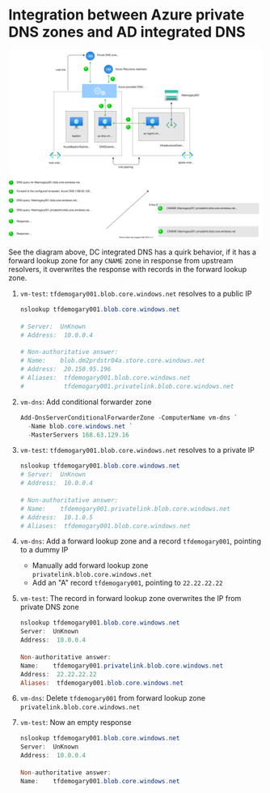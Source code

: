 # Integration between Azure private DNS zones and AD integrated DNS

![Overview](./azure_dns-resolution.drawio.svg)

See the diagram above, DC integrated DNS has a quirk behavior, if it has a forward lookup zone for any `CNAME` zone in response from upstream resolvers, it overwrites the response with records in the forward lookup zone.

1. `vm-test`: `tfdemogary001.blob.core.windows.net` resolves to a public IP

    ```powershell
    nslookup tfdemogary001.blob.core.windows.net

    # Server:  UnKnown
    # Address:  10.0.0.4

    # Non-authoritative answer:
    # Name:    blob.dm2prdstr04a.store.core.windows.net
    # Address:  20.150.95.196
    # Aliases:  tfdemogary001.blob.core.windows.net
    #           tfdemogary001.privatelink.blob.core.windows.net
    ```

1. `vm-dns`: Add conditional forwarder zone

    ```powershell
    Add-DnsServerConditionalForwarderZone -ComputerName vm-dns `
      -Name blob.core.windows.net `
      -MasterServers 168.63.129.16
    ```

1. `vm-test`: `tfdemogary001.blob.core.windows.net` resolves to a private IP

    ```powershell
    nslookup tfdemogary001.blob.core.windows.net
    # Server:  UnKnown
    # Address:  10.0.0.4

    # Non-authoritative answer:
    # Name:    tfdemogary001.privatelink.blob.core.windows.net
    # Address:  10.1.0.5
    # Aliases:  tfdemogary001.blob.core.windows.net
    ```

1. `vm-dns`: Add a forward lookup zone and a record `tfdemogary001`, pointing to a dummy IP

    - Manually add forward lookup zone `privatelink.blob.core.windows.net`
    - Add an "A" record `tfdemogary001`, pointing to `22.22.22.22`

1. `vm-test`: The record in forward lookup zone overwrites the IP from private DNS zone

      ```powershell
      nslookup tfdemogary001.blob.core.windows.net
      Server:  UnKnown
      Address:  10.0.0.4

      Non-authoritative answer:
      Name:    tfdemogary001.privatelink.blob.core.windows.net
      Address:  22.22.22.22
      Aliases:  tfdemogary001.blob.core.windows.net
      ```

1. `vm-dns`: Delete `tfdemogary001` from forward lookup zone `privatelink.blob.core.windows.net`

1. `vm-test`: Now an empty response

      ```powershell
      nslookup tfdemogary001.blob.core.windows.net
      Server:  UnKnown
      Address:  10.0.0.4

      Non-authoritative answer:
      Name:    tfdemogary001.blob.core.windows.net
      ```